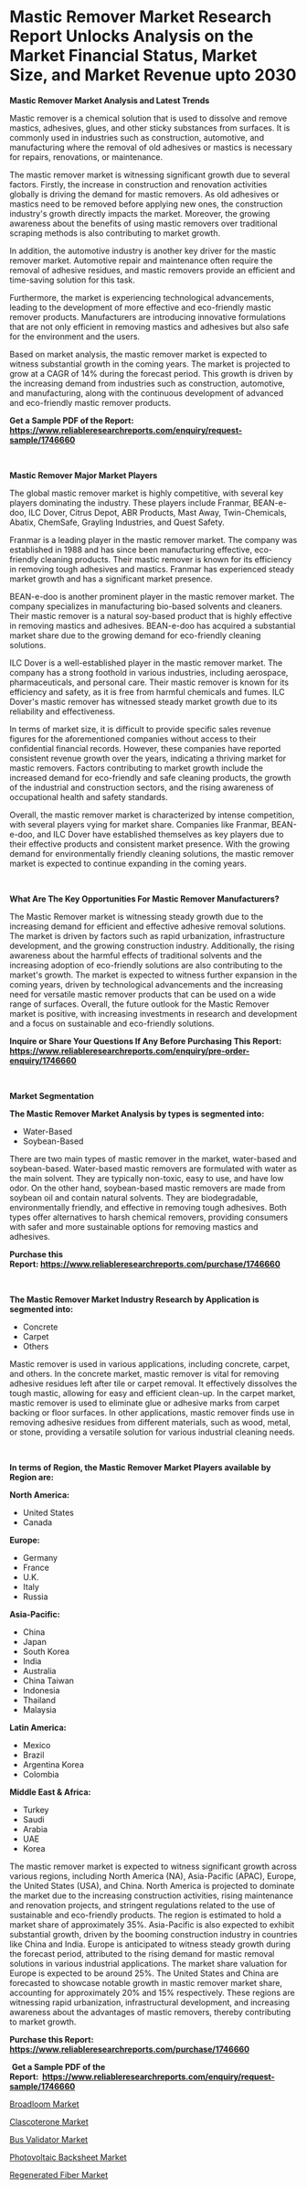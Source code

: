 <p><h1>Mastic Remover Market Research Report Unlocks Analysis on the Market Financial Status, Market Size, and Market Revenue upto 2030</h1></p><p><strong>Mastic Remover Market Analysis and Latest Trends</strong></p>
<p><p>Mastic remover is a chemical solution that is used to dissolve and remove mastics, adhesives, glues, and other sticky substances from surfaces. It is commonly used in industries such as construction, automotive, and manufacturing where the removal of old adhesives or mastics is necessary for repairs, renovations, or maintenance.</p><p>The mastic remover market is witnessing significant growth due to several factors. Firstly, the increase in construction and renovation activities globally is driving the demand for mastic removers. As old adhesives or mastics need to be removed before applying new ones, the construction industry's growth directly impacts the market. Moreover, the growing awareness about the benefits of using mastic removers over traditional scraping methods is also contributing to market growth.</p><p>In addition, the automotive industry is another key driver for the mastic remover market. Automotive repair and maintenance often require the removal of adhesive residues, and mastic removers provide an efficient and time-saving solution for this task.</p><p>Furthermore, the market is experiencing technological advancements, leading to the development of more effective and eco-friendly mastic remover products. Manufacturers are introducing innovative formulations that are not only efficient in removing mastics and adhesives but also safe for the environment and the users.</p><p>Based on market analysis, the mastic remover market is expected to witness substantial growth in the coming years. The market is projected to grow at a CAGR of 14% during the forecast period. This growth is driven by the increasing demand from industries such as construction, automotive, and manufacturing, along with the continuous development of advanced and eco-friendly mastic remover products.</p></p>
<p><strong>Get a Sample PDF of the Report:&nbsp; <a href="https://www.reliableresearchreports.com/enquiry/request-sample/1746660">https://www.reliableresearchreports.com/enquiry/request-sample/1746660</a></strong></p>
<p>&nbsp;</p>
<p><strong>Mastic Remover Major Market Players</strong></p>
<p><p>The global mastic remover market is highly competitive, with several key players dominating the industry. These players include Franmar, BEAN-e-doo, ILC Dover, Citrus Depot, ABR Products, Mast Away, Twin-Chemicals, Abatix, ChemSafe, Grayling Industries, and Quest Safety.</p><p>Franmar is a leading player in the mastic remover market. The company was established in 1988 and has since been manufacturing effective, eco-friendly cleaning products. Their mastic remover is known for its efficiency in removing tough adhesives and mastics. Franmar has experienced steady market growth and has a significant market presence.</p><p>BEAN-e-doo is another prominent player in the mastic remover market. The company specializes in manufacturing bio-based solvents and cleaners. Their mastic remover is a natural soy-based product that is highly effective in removing mastics and adhesives. BEAN-e-doo has acquired a substantial market share due to the growing demand for eco-friendly cleaning solutions.</p><p>ILC Dover is a well-established player in the mastic remover market. The company has a strong foothold in various industries, including aerospace, pharmaceuticals, and personal care. Their mastic remover is known for its efficiency and safety, as it is free from harmful chemicals and fumes. ILC Dover's mastic remover has witnessed steady market growth due to its reliability and effectiveness.</p><p>In terms of market size, it is difficult to provide specific sales revenue figures for the aforementioned companies without access to their confidential financial records. However, these companies have reported consistent revenue growth over the years, indicating a thriving market for mastic removers. Factors contributing to market growth include the increased demand for eco-friendly and safe cleaning products, the growth of the industrial and construction sectors, and the rising awareness of occupational health and safety standards.</p><p>Overall, the mastic remover market is characterized by intense competition, with several players vying for market share. Companies like Franmar, BEAN-e-doo, and ILC Dover have established themselves as key players due to their effective products and consistent market presence. With the growing demand for environmentally friendly cleaning solutions, the mastic remover market is expected to continue expanding in the coming years.</p></p>
<p>&nbsp;</p>
<p><strong>What Are The Key Opportunities For Mastic Remover Manufacturers?</strong></p>
<p><p>The Mastic Remover market is witnessing steady growth due to the increasing demand for efficient and effective adhesive removal solutions. The market is driven by factors such as rapid urbanization, infrastructure development, and the growing construction industry. Additionally, the rising awareness about the harmful effects of traditional solvents and the increasing adoption of eco-friendly solutions are also contributing to the market's growth. The market is expected to witness further expansion in the coming years, driven by technological advancements and the increasing need for versatile mastic remover products that can be used on a wide range of surfaces. Overall, the future outlook for the Mastic Remover market is positive, with increasing investments in research and development and a focus on sustainable and eco-friendly solutions.</p></p>
<p><strong>Inquire or Share Your Questions If Any Before Purchasing This Report: <a href="https://www.reliableresearchreports.com/enquiry/pre-order-enquiry/1746660">https://www.reliableresearchreports.com/enquiry/pre-order-enquiry/1746660</a></strong></p>
<p>&nbsp;</p>
<p><strong>Market Segmentation</strong></p>
<p><strong>The Mastic Remover Market Analysis by types is segmented into:</strong></p>
<p><ul><li>Water-Based</li><li>Soybean-Based</li></ul></p>
<p><p>There are two main types of mastic remover in the market, water-based and soybean-based. Water-based mastic removers are formulated with water as the main solvent. They are typically non-toxic, easy to use, and have low odor. On the other hand, soybean-based mastic removers are made from soybean oil and contain natural solvents. They are biodegradable, environmentally friendly, and effective in removing tough adhesives. Both types offer alternatives to harsh chemical removers, providing consumers with safer and more sustainable options for removing mastics and adhesives.</p></p>
<p><strong>Purchase this Report:&nbsp;<a href="https://www.reliableresearchreports.com/purchase/1746660">https://www.reliableresearchreports.com/purchase/1746660</a></strong></p>
<p>&nbsp;</p>
<p><strong>The Mastic Remover Market Industry Research by Application is segmented into:</strong></p>
<p><ul><li>Concrete</li><li>Carpet</li><li>Others</li></ul></p>
<p><p>Mastic remover is used in various applications, including concrete, carpet, and others. In the concrete market, mastic remover is vital for removing adhesive residues left after tile or carpet removal. It effectively dissolves the tough mastic, allowing for easy and efficient clean-up. In the carpet market, mastic remover is used to eliminate glue or adhesive marks from carpet backing or floor surfaces. In other applications, mastic remover finds use in removing adhesive residues from different materials, such as wood, metal, or stone, providing a versatile solution for various industrial cleaning needs.</p></p>
<p>&nbsp;</p>
<p><strong>In terms of Region, the Mastic Remover Market Players available by Region are:</strong></p>
<p>
    <p> <strong> North America: </strong>
        <ul>
            <li>United States</li>
            <li>Canada</li>
        </ul>
        </p> 
    <p> <strong> Europe: </strong>
        <ul>
            <li>Germany</li>
            <li>France</li>
            <li>U.K.</li>
            <li>Italy</li>
            <li>Russia</li>
        </ul>
        </p> 
    <p> <strong> Asia-Pacific: </strong>
        <ul>
            <li>China</li>
            <li>Japan</li>
            <li>South Korea</li>
            <li>India</li>
            <li>Australia</li>
            <li>China Taiwan</li>
            <li>Indonesia</li>
            <li>Thailand</li>
            <li>Malaysia</li>
        </ul>
        </p> 
    <p> <strong> Latin America: </strong>
        <ul>
            <li>Mexico</li>
            <li>Brazil</li>
            <li>Argentina Korea</li>
            <li>Colombia</li>
        </ul>
        </p> 
    <p> <strong> Middle East & Africa: </strong>
        <ul>
            <li>Turkey</li>
            <li>Saudi</li>
            <li>Arabia</li>
            <li>UAE</li>
            <li>Korea</li>
        </ul>
    </p>
    </p>
<p><p>The mastic remover market is expected to witness significant growth across various regions, including North America (NA), Asia-Pacific (APAC), Europe, the United States (USA), and China. North America is projected to dominate the market due to the increasing construction activities, rising maintenance and renovation projects, and stringent regulations related to the use of sustainable and eco-friendly products. The region is estimated to hold a market share of approximately 35%. Asia-Pacific is also expected to exhibit substantial growth, driven by the booming construction industry in countries like China and India. Europe is anticipated to witness steady growth during the forecast period, attributed to the rising demand for mastic removal solutions in various industrial applications. The market share valuation for Europe is expected to be around 25%. The United States and China are forecasted to showcase notable growth in mastic remover market share, accounting for approximately 20% and 15% respectively. These regions are witnessing rapid urbanization, infrastructural development, and increasing awareness about the advantages of mastic removers, thereby contributing to market growth.</p></p>
<p><strong>Purchase this Report: <a href="https://www.reliableresearchreports.com/purchase/1746660">https://www.reliableresearchreports.com/purchase/1746660</a></strong></p>
<p>&nbsp;<strong>Get a Sample PDF of the Report:&nbsp;&nbsp;<a href="https://www.reliableresearchreports.com/enquiry/request-sample/1746660">https://www.reliableresearchreports.com/enquiry/request-sample/1746660</a></strong></p>
<p><strong></strong></p>
<p><p><a href="https://medium.com/@jenniferwhite656/broadloom-market-the-key-to-successful-business-strategy-forecast-till-2030-702349be8062">Broadloom Market</a></p><p><a href="https://github.com/WillieWoodard/Market-Research-Report-List-2/blob/main/clascoterone-market.md">Clascoterone Market</a></p><p><a href="https://medium.com/@bonniehoppe2023/bus-validator-market-size-market-outlook-and-market-forecast-2023-to-2030-494ee2ef38d9">Bus Validator Market</a></p><p><a href="https://medium.com/@sachintenrp23/photovoltaic-backsheet-market-insight-market-trends-growth-forecasted-from-2023-to-2030-71e8dbc06080">Photovoltaic Backsheet Market</a></p><p><a href="https://github.com/BryceTownsendr/Market-Research-Report-List-2/blob/main/regenerated-fiber-market.md">Regenerated Fiber Market</a></p></p>